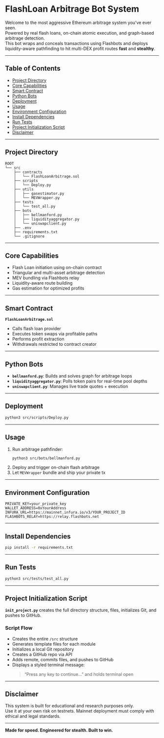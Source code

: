 # FlashLoan Arbitrage Bot System

Welcome to the most aggressive Ethereum arbitrage system you’ve ever seen.  
Powered by real flash loans, on-chain atomic execution, and graph-based arbitrage detection.  
This bot wraps and conceals transactions using Flashbots and deploys liquidity-aware pathfinding to hit multi-DEX profit routes **fast** and **stealthy**.

---

## Table of Contents

- [Project Directory](#project-directory)  
- [Core Capabilities](#core-capabilities)  
- [Smart Contract](#smart-contract)  
- [Python Bots](#python-bots)  
- [Deployment](#deployment)  
- [Usage](#usage)  
- [Environment Configuration](#environment-configuration)  
- [Install Dependencies](#install-dependencies)  
- [Run Tests](#run-tests)  
- [Project Initialization Script](#project-initialization-script)  
- [Disclaimer](#disclaimer)

---

## Project Directory

```
ROOT
└── src
    ├── contracts
    │   └── FlashLoanArbitrage.sol
    ├── scripts
    │   └── Deploy.py
    ├── utils
    │   ├── gasestimator.py
    │   └── MEVWrapper.py
    ├── tests
    │   └── test_all.py
    ├── bots
    │   ├── bellmanford.py
    │   ├── liquidityaggregator.py
    │   └── uniswapclient.py
    ├── .env
    ├── requirements.txt
    └── .gitignore
```

---

## Core Capabilities

- Flash Loan initiation using on-chain contract  
- Triangular and multi-asset arbitrage detection  
- MEV bundling via Flashbots relay  
- Liquidity-aware route building  
- Gas estimation for optimized profits  

---

## Smart Contract

**`FlashLoanArbitrage.sol`**  
- Calls flash loan provider  
- Executes token swaps via profitable paths  
- Performs profit extraction  
- Withdrawals restricted to contract creator  

---

## Python Bots

- **`bellmanford.py`**: Builds and solves graph for arbitrage loops  
- **`liquidityaggregator.py`**: Polls token pairs for real-time pool depths  
- **`uniswapclient.py`**: Manages live trade quotes + execution  

---

## Deployment

```bash
python3 src/scripts/Deploy.py
```

---

## Usage

1. Run arbitrage pathfinder:  
   ```bash
   python3 src/bots/bellmanford.py
   ```
2. Deploy and trigger on-chain flash arbitrage  
3. Let `MEVWrapper` bundle and ship your private tx  

---

## Environment Configuration

```env
PRIVATE_KEY=your_private_key
WALLET_ADDRESS=0xYourAddress
INFURA_URL=https://mainnet.infura.io/v3/YOUR_PROJECT_ID
FLASHBOTS_RELAY=https://relay.flashbots.net
```

---

## Install Dependencies

```bash
pip install -r requirements.txt
```

---

## Run Tests

```bash
python3 src/tests/test_all.py
```

---

## Project Initialization Script

**`init_project.py`** creates the full directory structure, files, initializes Git, and pushes to GitHub.

### Script Flow

- Creates the entire `/src` structure  
- Generates template files for each module  
- Initializes a local Git repository  
- Creates a GitHub repo via API  
- Adds remote, commits files, and pushes to GitHub  
- Displays a styled terminal message:  
  > “Press any key to continue…” and holds terminal open  

---

## Disclaimer

This system is built for educational and research purposes only.  
Use it at your own risk on testnets. Mainnet deployment must comply with ethical and legal standards.

---

**Made for speed. Engineered for stealth. Built to win.**
